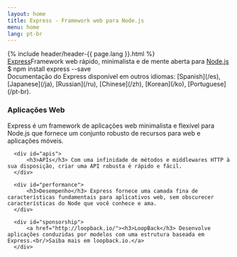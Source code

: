```yaml
---
layout: home
title: Express - Framework web para Node.js
menu: home
lang: pt-br
---
```


<section id="home-content">
    {% include header/header-{{ page.lang }}.html %}
    <div id="overlay"></div>
    <section id="description"><a href="/" class="express">Express</a><span class="description">Framework web rápido, minimalista e de mente aberta para <a href='http://nodejs.org'>Node.js</a></span>
    </section>
    <div id="install-command">$ npm install express --save</div>
</section>

<section id="doc-langs" markdown="1">
  Documentação do Express disponível em outros idiomas: [Spanish](/es), [Japanese](/ja), [Russian](/ru), [Chinese](/zh), [Korean](/ko), [Portuguese](/pt-br).
</section>

<section id="intro">

  <div id="boxes" class="clearfix">
      <div id="web-applications">
          <h3>Aplicações Web</h3> Express é um framework de aplicações web minimalista e flexível para Node.js que fornece um conjunto robusto de recursos para web e aplicações móveis.
      </div>

      <div id="apis">
          <h3>APIs</h3> Com uma infinidade de métodos e middlewares HTTP à sua disposição, criar uma API robusta é rápido e fácil.
      </div>

      <div id="performance">
          <h3>Desempenho</h3> Express fornece uma camada fina de características fundamentais para aplicativos web, sem obscurecer características do Node que você conhece e ama.
      </div>

      <div id="sponsorship">
          <a href="http://loopback.io/"><h3>LoopBack</h3> Desenvolve aplicações conduzidas por modelos com uma estrutura baseada em Express.<br/>Saiba mais em loopback.io.</a>
      </div>
  </div>

</section>

<!-- <section id="announcements">
  {% include announcement/announcement-{{ page.lang }}.md %}
</section> -->
